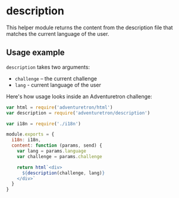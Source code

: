 # description

This helper module returns the content from the description file that matches the current language of the user.

## Usage example

`description` takes two arguments:

- `challenge` – the current challenge
- `lang` - current language of the user

Here's how usage looks inside an Adventuretron challenge:

```js
var html = require('adventuretron/html')
var description = require('adventuretron/description')

var i18n = require('./i18n')

module.exports = {
  i18n: i18n,
  content: function (params, send) {
    var lang = params.language
    var challenge = params.challenge

    return html`<div>
      ${description(challenge, lang)}
    </div>`
  }
}
```